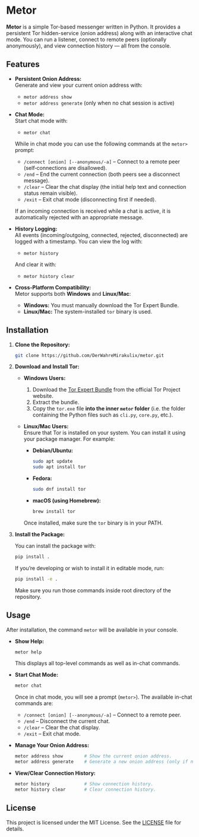 # Metor

**Metor** is a simple Tor-based messenger written in Python. It provides a persistent Tor hidden-service (onion address) along with an interactive chat mode. You can run a listener, connect to remote peers (optionally anonymously), and view connection history — all from the console.

## Features

- **Persistent Onion Address:**  
  Generate and view your current onion address with:

  - `metor address show`
  - `metor address generate` (only when no chat session is active)

- **Chat Mode:**  
  Start chat mode with:

  - `metor chat`

  While in chat mode you can use the following commands at the `metor>` prompt:

  - `/connect [onion] [--anonymous/-a]` – Connect to a remote peer (self‑connections are disallowed).
  - `/end` – End the current connection (both peers see a disconnect message).
  - `/clear` – Clear the chat display (the initial help text and connection status remain visible).
  - `/exit` – Exit chat mode (disconnecting first if needed).

  If an incoming connection is received while a chat is active, it is automatically rejected with an appropriate message.

- **History Logging:**  
  All events (incoming/outgoing, connected, rejected, disconnected) are logged with a timestamp. You can view the log with:

  - `metor history`

  And clear it with:

  - `metor history clear`

- **Cross-Platform Compatibility:**  
  Metor supports both **Windows** and **Linux/Mac**:
  - **Windows:** You must manually download the Tor Expert Bundle.
  - **Linux/Mac:** The system-installed `tor` binary is used.

## Installation

1. **Clone the Repository:**

   ```bash
   git clone https://github.com/DerWahreMirakulix/metor.git
   ```

2. **Download and Install Tor:**

   - **Windows Users:**

     1. Download the [Tor Expert Bundle](https://www.torproject.org/download/tor/) from the official Tor Project website.
     2. Extract the bundle.
     3. Copy the `tor.exe` file **into the inner `metor` folder** (i.e. the folder containing the Python files such as `cli.py`, `core.py`, etc.).

   - **Linux/Mac Users:**  
     Ensure that Tor is installed on your system. You can install it using your package manager. For example:

     - **Debian/Ubuntu:**

       ```bash
       sudo apt update
       sudo apt install tor
       ```

     - **Fedora:**

       ```bash
       sudo dnf install tor
       ```

     - **macOS (using Homebrew):**
       ```bash
       brew install tor
       ```

     Once installed, make sure the `tor` binary is in your PATH.

3. **Install the Package:**

   You can install the package with:

   ```bash
   pip install .
   ```

   If you’re developing or wish to install it in editable mode, run:

   ```bash
   pip install -e .
   ```

   Make sure you run those commands inside root directory of the repository.

## Usage

After installation, the command `metor` will be available in your console.

- **Show Help:**

  ```bash
  metor help
  ```

  This displays all top-level commands as well as in-chat commands.

- **Start Chat Mode:**

  ```bash
  metor chat
  ```

  Once in chat mode, you will see a prompt (`metor>`). The available in-chat commands are:

  - `/connect [onion] [--anonymous/-a]` – Connect to a remote peer.
  - `/end` – Disconnect the current chat.
  - `/clear` – Clear the chat display.
  - `/exit` – Exit chat mode.

- **Manage Your Onion Address:**

  ```bash
  metor address show        # Show the current onion address.
  metor address generate    # Generate a new onion address (only if no chat is active).
  ```

- **View/Clear Connection History:**
  ```bash
  metor history             # Show connection history.
  metor history clear       # Clear connection history.
  ```

## License

This project is licensed under the MIT License. See the [LICENSE](LICENSE) file for details.
